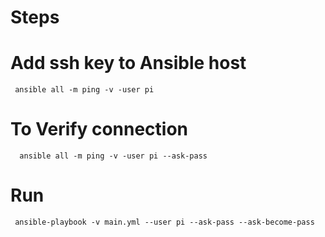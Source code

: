 # Steps

   # Add ssh key to Ansible host
     ansible all -m ping -v -user pi 
   # To Verify connection
      ansible all -m ping -v -user pi --ask-pass
   # Run
     ansible-playbook -v main.yml --user pi --ask-pass --ask-become-pass

